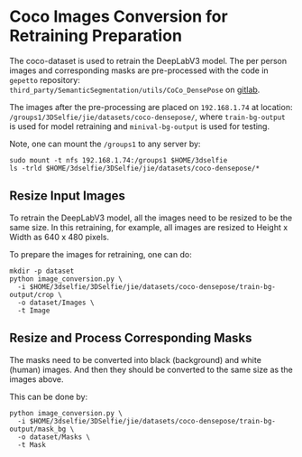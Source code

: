 # Coco Images Conversion for Retraining Preparation

The coco-dataset is used to retrain the DeepLabV3 model. The per person images
and corresponding masks are pre-processed with the code in `gepetto` repository:
`third_party/SemanticSegmentation/utils/CoCo_DensePose` on
[gitlab](https://gitlab.g6labs.com/3dselfies/gepetto/-/tree/master/third_party/SemanticSegmentation/utils/CoCo_DensePose).

The images after the pre-processing are placed on `192.168.1.74` at location:
`/groups1/3DSelfie/jie/datasets/coco-densepose/`, where `train-bg-output` is used for model
retraining and `minival-bg-output` is used for testing.

Note, one can mount the `/groups1` to any server by:
```
sudo mount -t nfs 192.168.1.74:/groups1 $HOME/3dselfie
ls -trld $HOME/3dselfie/3DSelfie/jie/datasets/coco-densepose/*
```

## Resize Input Images
To retrain the DeepLabV3 model, all the images need to be resized to be the same
size. In this retraining, for example, all images are resized to Height x Width
as 640 x 480 pixels.

To prepare the images for retraining, one can do:
```
mkdir -p dataset
python image_conversion.py \
  -i $HOME/3dselfie/3DSelfie/jie/datasets/coco-densepose/train-bg-output/crop \
  -o dataset/Images \
  -t Image
```

## Resize and Process Corresponding Masks
The masks need to be converted into black (background) and white (human) images.
And then they should be converted to the same size as the images above.

This can be done by:
```
python image_conversion.py \
  -i $HOME/3dselfie/3DSelfie/jie/datasets/coco-densepose/train-bg-output/mask_bg \
  -o dataset/Masks \
  -t Mask
```
